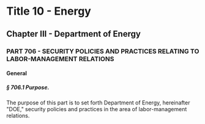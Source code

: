 
# Title 10 - Energy
## Chapter III - Department of Energy
### PART 706 - SECURITY POLICIES AND PRACTICES RELATING TO LABOR-MANAGEMENT RELATIONS
#### General
##### § 706.1 Purpose.

The purpose of this part is to set forth Department of Energy, hereinafter "DOE," security policies and practices in the area of labor-management relations.
